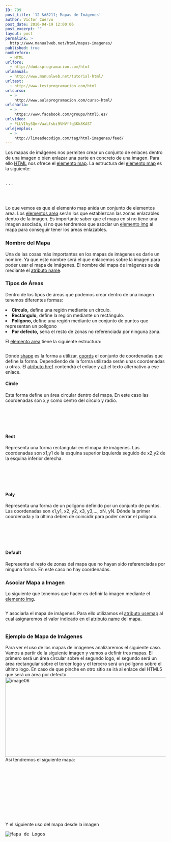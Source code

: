 ```yaml
---
ID: 799
post_title: '12 &#8211; Mapas de Imágenes'
author: Víctor Cuervo
post_date: 2016-04-19 12:00:06
post_excerpt: ""
layout: post
permalink: >
  http://www.manualweb.net/html/mapas-imagenes/
published: true
nombreforo:
  - HTML
urlforo:
  - http://dudasprogramacion.com/html
urlmanual:
  - http://www.manualweb.net/tutorial-html/
urltest:
  - http://www.testprogramacion.com/html
urlcurso:
  - >
    http://www.aulaprogramacion.com/curso-html/
urlcharla:
  - >
    https://www.facebook.com/groups/html5.es/
urlvideo:
  - PLLVIhySQmrVaaLfsbi9VHVffq3Kk8KAST
urlejemplos:
  - >
    http://lineadecodigo.com/tag/html-imagenes/feed/
---
```

<span style="font-weight: 400;">Los mapas de imágenes nos permiten crear un conjunto de enlaces dentro de una imagen o bien enlazar una parte en concreto de una imagen. Para ello </span>[<span style="font-weight: 400;">HTML</span>][1]<span style="font-weight: 400;"> nos ofrece el </span>[<span style="font-weight: 400;">elemento map</span>][2]<span style="font-weight: 400;">.</span> <span style="font-weight: 400;">La estructura del </span>[<span style="font-weight: 400;">elemento map</span>][2]<span style="font-weight: 400;"> es la siguiente:</span> <pre lang="html4strict"><map name="”nombreMapa”">
  <area />
    
  <area />
  ...
  
</map>
</pre>

<span style="font-weight: 400;">Lo que vemos es que el elemento map anida un conjunto de elementos area. Los </span>[<span style="font-weight: 400;">elementos area</span>][3]<span style="font-weight: 400;"> serán los que establezcan las zonas enlazables dentro de la imagen.</span> <span style="font-weight: 400;">Es importante saber que el mapa en sí no tiene una imagen asociada, si no que tendremos que asociar un </span>[<span style="font-weight: 400;">elemento img</span>][4]<span style="font-weight: 400;"> al mapa para conseguir tener los áreas enlazables.</span> 
### Nombre del Mapa

<span style="font-weight: 400;">Una de las cosas más importantes en los mapas de imágenes es darle un nombre. Ya que este nombre será el que enlacemos sobre la imagen para poder usar el mapa de imágenes.</span> <span style="font-weight: 400;">El nombre del mapa de imágenes se da mediante el </span>[<span style="font-weight: 400;">atributo name</span>][5]<span style="font-weight: 400;">.</span> <map name="”nombreMapa”">
</map>

### Tipos de Áreas

<span style="font-weight: 400;">Dentro de los tipos de áreas que podemos crear dentro de una imagen tenemos diferentes formas:</span> 
<li style="font-weight: 400;">
  <b>Círculo,</b><span style="font-weight: 400;"> define una región mediante un círculo.</span>
</li>
<li style="font-weight: 400;">
  <b>Rectángulo,</b><span style="font-weight: 400;"> define la región mediante un rectángulo.</span>
</li>
<li style="font-weight: 400;">
  <b>Polígono, </b><span style="font-weight: 400;">define una región mediante un conjunto de puntos que representan un polígono</span>
</li>
<li style="font-weight: 400;">
  <b>Por defecto,</b><span style="font-weight: 400;"> sería el resto de zonas no referenciada por ninguna zona.</span>
</li>

<span style="font-weight: 400;">El </span>[<span style="font-weight: 400;">elemento area</span>][3]<span style="font-weight: 400;"> tiene la siguiente estructura:</span> <pre lang="html4strict"></pre>

<span style="font-weight: 400;">Dónde </span>[<span style="font-weight: 400;">shape</span>][6]<span style="font-weight: 400;"> es la forma a utilizar, </span>[<span style="font-weight: 400;">coords</span>][7]<span style="font-weight: 400;"> el conjunto de coordenadas que define la forma. Dependiendo de la forma utilizada serán unas coordenadas u otras. El </span>[<span style="font-weight: 400;">atributo href</span>][8]<span style="font-weight: 400;"> contendrá el enlace y </span>[<span style="font-weight: 400;">alt</span>][9]<span style="font-weight: 400;"> el texto alternativo a ese enlace.</span> 
#### Circle

<span style="font-weight: 400;">Esta forma define un área circular dentro del mapa. En este caso las coordenadas son x,y como centro del círculo y radio.</span> <pre lang="html4strict"><map>
  <area coords="”x,y,radio”/" shape="”circle”" />
  
</map>
</pre>

#### Rect

<span style="font-weight: 400;">Representa una forma rectangular en el mapa de imágenes. Las coordenadas son x1,y1 de la esquina superior izquierda seguido de x2,y2 de la esquina inferior derecha.</span> <pre lang="html4strict"><map>
  <area coords="”x1,y1,x2,y2”/" shape="”rect”" />
  
</map>
</pre>

#### Poly

<span style="font-weight: 400;">Representa una forma de un polígono definido por un conjunto de puntos. Las coordenadas son x1,y1, x2, y2, x3, y3,..., xN, yN. Dónde la primer coordenada y la última deben de coincidir para poder cerrar el polígono.</span> <pre lang="html4strict"><map>
  <area coords="”x1,y1,x2,y2,x3,y3,...,xN,yN”/" shape="”poly”" />
  
</map>
</pre>

#### **Default**

<span style="font-weight: 400;">Representa el resto de zonas del mapa que no hayan sido referenciadas por ninguna forma. En este caso no hay coordenadas.</span> 
### Asociar Mapa a Imagen

<span style="font-weight: 400;">Lo siguiente que tenemos que hacer es definir la imagen mediante el </span>[<span style="font-weight: 400;">elemento img</span>][4]<span style="font-weight: 400;">.</span> <pre lang="html4strict"><img src="”imagen.jpg”" alt="" /></pre>

<span style="font-weight: 400;">Y asociarla el mapa de imágenes. Para ello utilizamos el </span>[<span style="font-weight: 400;">atributo usemap</span>][10]<span style="font-weight: 400;"> al cual asignaremos el valor indicado en el </span>[<span style="font-weight: 400;">atributo name</span>][5]<span style="font-weight: 400;"> del mapa.</span> <pre lang="html4strict"><img src="”imagen.jpg”" alt="" usemap="”#mapa”" /></pre>

### Ejemplo de Mapa de Imágenes

<span style="font-weight: 400;">Para ver el uso de los mapas de imágenes analizaremos el siguiente caso. Vamos a partir de la siguiente imagen y vamos a definir tres mapas. El primero será un área circular sobre el segundo logo, el segundo será un área rectangular sobre el tercer logo y el tercero será un polígono sobre el último logo. En caso de que pinche en otro sitio se irá al enlace del HTML5 que será un área por defecto.</span> <img class="aligncenter size-full wp-image-800" src="http://www.manualweb.net/wp-content/uploads/2016/04/image06.png" alt="image06" width="750" height="250" /> <span style="font-weight: 400;">Así tendremos el siguiente mapa:</span> <pre lang="html4strict"><map name="mapalogos">
  <area coords="405,73,520,166" shape="rect" href="#" />
  
  <area coords="748,248,750,250" shape="rect" href="#" />
  
  <area coords="571,119,626,59,687,118,628,177" shape="poly" href="#" />
  
  <area shape="default" href="#" />
  
</map>
</pre>

<span style="font-weight: 400;">Y el siguiente uso del mapa desde la imagen</span> <pre lang="html4strict"><img src="logos.png" alt="Mapa de Logos" usemap="#mapalogos" /></pre>

 [1]: http://www.manualweb.net/tutorial-html/
 [2]: http://www.w3api.com/wiki/HTML:MAP
 [3]: http://www.w3api.com/wiki/HTML:AREA
 [4]: http://www.w3api.com/wiki/HTML:IMG
 [5]: http://www.w3api.com/wiki/HTML:Name
 [6]: http://www.w3api.com/wiki/HTML:Shape
 [7]: http://www.w3api.com/wiki/HTML:Coords
 [8]: http://www.w3api.com/wiki/HTML:Href
 [9]: http://www.w3api.com/wiki/HTML:Alt
 [10]: http://www.w3api.com/wiki/HTML:Usemap